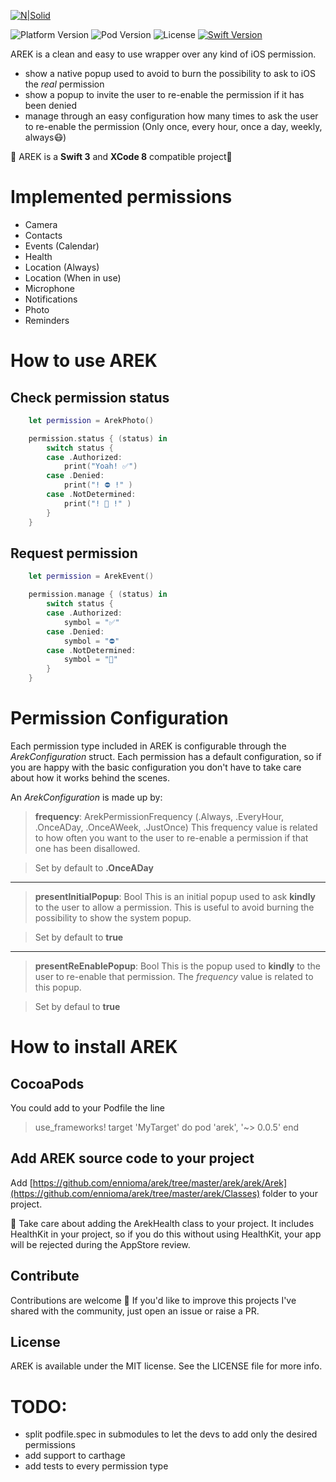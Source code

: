 [![N|Solid](https://github.com/ennioma/arek/blob/master/arek/Assets/arek.png?raw=true)](https://github.com/ennioma/arek/blob/master/arek/Assets/arek.png?raw=true)

![Platform Version](https://cocoapod-badges.herokuapp.com/p/arek/badge.png) ![Pod Version](https://cocoapod-badges.herokuapp.com/v/arek/0.0.6/badge.png) ![License](https://cocoapod-badges.herokuapp.com/l/arek/badge.png) [![Swift Version](https://img.shields.io/badge/Swift-3.0.x-orange.svg)]()

AREK is a clean and easy to use wrapper over any kind of iOS permission.

* show a native popup used to avoid to burn the possibility to ask to iOS the *real* permission
* show a popup to invite the user to re-enable the permission if it has been denied
* manage through an easy configuration how many times to ask the user to re-enable the permission (Only once, every hour, once a day, weekly, always😷)

🚨 AREK is a **Swift 3** and **XCode 8** compatible project🚨

# Implemented permissions
* Camera
* Contacts
* Events (Calendar)
* Health
* Location (Always)
* Location (When in use)
* Microphone
* Notifications
* Photo
* Reminders

# How to use AREK
## Check permission status
```swift
    let permission = ArekPhoto()

    permission.status { (status) in
        switch status {
        case .Authorized:
            print("Yoah! ✅")
        case .Denied:
            print("! ⛔️ !" )
        case .NotDetermined:
            print("! 🤔 !" )
        }
    }
```
## Request permission
```swift
    let permission = ArekEvent()

    permission.manage { (status) in
        switch status {
        case .Authorized:
            symbol = "✅"
        case .Denied:
            symbol = "⛔️"
        case .NotDetermined:
            symbol = "🤔"
        }
    }        
```

# Permission Configuration
Each permission type included in AREK is configurable through the *ArekConfiguration* struct. Each permission has a default configuration, so if you
are happy with the basic configuration you don't have to take care about how it works behind the scenes.

An *ArekConfiguration* is made up by:

> **frequency**: ArekPermissionFrequency (.Always, .EveryHour, .OnceADay, .OnceAWeek, .JustOnce)
This frequency value is related to how often you want to the user to re-enable a permission if that one has been disallowed.

> Set by default to **.OnceADay**


----------

>**presentInitialPopup**: Bool
This is an initial popup used to ask **kindly** to the user to allow a permission. This is useful to avoid burning the possibility to show the system popup.

>Set by default to **true**

----------
>**presentReEnablePopup**: Bool
This is the popup used to **kindly** to the user to re-enable that permission. The *frequency* value is related to this popup.

>Set by defaul to **true**

# How to install AREK
## CocoaPods
You could add to your Podfile the line

>use_frameworks!
>target 'MyTarget' do
>    pod 'arek', '~> 0.0.5'
>end

## Add AREK source code to your project
Add [https://github.com/ennioma/arek/tree/master/arek/arek/Arek](https://github.com/ennioma/arek/tree/master/arek/Classes) folder to your project.

🙏 Take care about adding the ArekHealth class to your project. It includes HealthKit in your project, so if you do this without using HealthKit, your app will be rejected during the AppStore review.

## Contribute

Contributions are welcome 🙌  If you'd like to improve this projects I've shared with the community, just open an issue or raise a PR.

## License

AREK is available under the MIT license. See the LICENSE file for more info.

# TODO:
* split podfile.spec in submodules to let the devs to add only the desired permissions
* add support to carthage
* add tests to every permission type  
